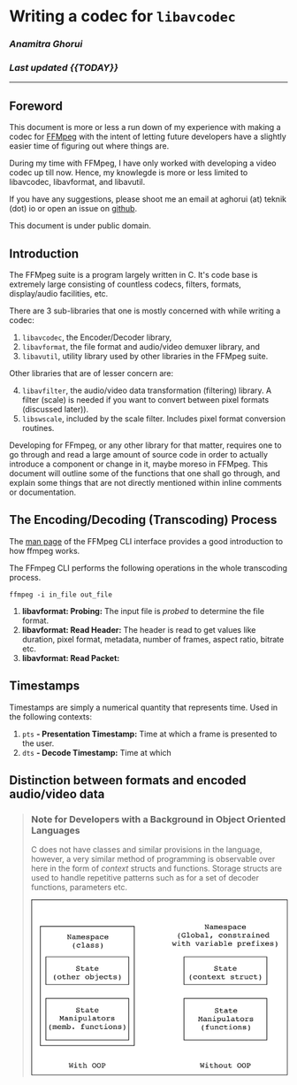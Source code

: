 #                      Writing a codec for `libavcodec`
###                          _Anamitra Ghorui_
###                       _Last updated {{TODAY}}_

--------------------------------------------------------------------------------

## Foreword
This document is more or less a run down of my experience with making a codec
for [FFMpeg][ffmpeg-web] with the intent of letting future developers have a
slightly easier time of figuring out where things are.

During my time with FFMpeg, I have only worked with developing a video codec
up till now. Hence, my knowlegde is more or less limited to libavcodec,
libavformat, and libavutil.

If you have any suggestions, please shoot me an email at aghorui (at) teknik
(dot) io or open an issue on [github][article-github].

This document is under public domain.

## Introduction
The FFMpeg suite is a program largely written in C. It's code base is extremely
large consisting of countless codecs, filters, formats, display/audio
facilities, etc.

There are 3 sub-libraries that one is mostly concerned with while writing a
codec:

1. `libavcodec`, the Encoder/Decoder library,
2. `libavformat`, the file format and audio/video demuxer library, and
3. `libavutil`, utility library used by other libraries in the FFMpeg suite.

Other libraries that are of lesser concern are:

4. `libavfilter`, the audio/video data transformation (filtering) library. A
   filter (scale) is needed if you want to convert between pixel formats
   (discussed later)).
5. `libswscale`, included by the scale filter. Includes pixel format conversion
   routines.

Developing for FFmpeg, or any other library for that matter, requires one to go
through and read a large amount of source code in order to actually introduce
a component or change in it, maybe moreso in FFMpeg. This document will outline
some of the functions that one shall go through, and explain some things that
are not directly mentioned within inline comments or documentation.

## The Encoding/Decoding (Transcoding) Process
The [man page][ffmpeg-cli-doc] of the FFMpeg CLI interface provides a good
introduction to how ffmpeg works.

The FFmpeg CLI performs the following operations in the whole transcoding
process.

```
ffmpeg -i in_file out_file
```

1. **libavformat: Probing:** The input file is _probed_ to determine the file
   format.
2. **libavformat: Read Header:** The header is read to get values like duration,
   pixel format, metadata, number of frames, aspect ratio, bitrate etc.
3. **libavformat: Read Packet:** 

## Timestamps
Timestamps are simply a numerical quantity that represents time. Used in the
following contexts:

1. `pts` **- Presentation Timestamp:** Time at which a frame is presented to the
   user.
2. `dts` **- Decode Timestamp:** Time at which 

## Distinction between formats and encoded audio/video data

> ### Note for Developers with a Background in Object Oriented Languages
> C does not have classes and similar provisions in the language, however, a
> very similar method of programming is observable over here in the form of
> _context_ structs and functions. Storage structs are used to handle repetitive
> patterns such as for a set of decoder functions, parameters etc.
>
> ![C Classes analogy](images/classes_and_c.svg)

[ffmpeg-web]: https://ffmpeg.org (FFMpeg Website)
[article-github]: https://github.com/daujerrine/ffmpeg-doc
[ffmpeg-cli-doc]: https://ffmpeg.org/ffmpeg.html#toc-Detailed-description (FFMpeg CLI Documentation)
